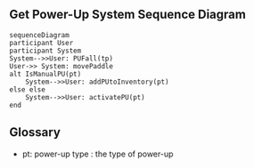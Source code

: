 ﻿## Get Power-Up System Sequence Diagram

```mermaid
sequenceDiagram
participant User
participant System
System-->>User: PUFall(tp)
User->> System: movePaddle
alt IsManualPU(pt)
	System-->>User: addPUtoInventory(pt)
else else
	System-->>User: activatePU(pt)
end
```

## Glossary 

* pt: power-up type : the type of power-up
